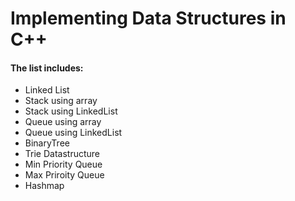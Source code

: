 # Implementing Data Structures in C++
#### The list includes: ####
- Linked List
- Stack using array
- Stack using LinkedList
- Queue using array
- Queue using LinkedList
- BinaryTree
- Trie Datastructure
- Min Priority Queue
- Max Priroity Queue
- Hashmap



